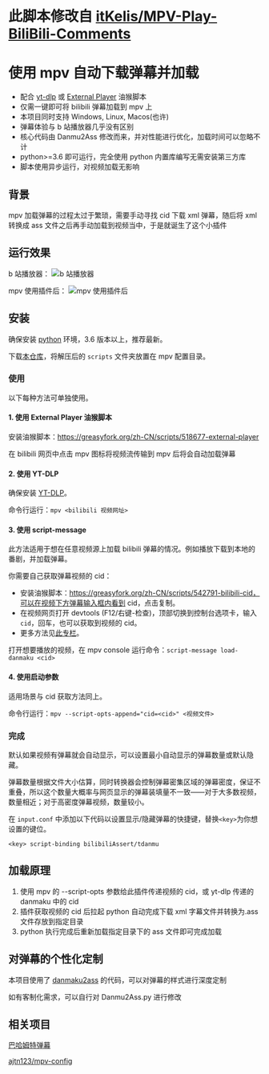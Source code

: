 # 此脚本修改自 [itKelis/MPV-Play-BiliBili-Comments](https://github.com/itKelis/MPV-Play-BiliBili-Comments)

# 使用 mpv 自动下载弹幕并加载

- 配合 [yt-dlp](https://github.com/yt-dlp/yt-dlp) 或 [External Player](https://github.com/LuckyPuppy514/external-player) 油猴脚本
- 仅需一键即可将 bilibili 弹幕加载到 mpv 上
- 本项目同时支持 Windows, Linux, Macos(也许)
- 弹幕体验与 b 站播放器几乎没有区别
- 核心代码由 Danmu2Ass 修改而来，并对性能进行优化，加载时间可以忽略不计
- python>=3.6 即可运行，完全使用 python 内置库编写无需安装第三方库
- 脚本使用异步运行，对视频加载无影响

## 背景

mpv 加载弹幕的过程太过于繁琐，需要手动寻找 cid 下载 xml 弹幕，随后将 xml 转换成 ass 文件之后再手动加载到视频当中，于是就诞生了这个小插件

## 运行效果

b 站播放器：
![b 站播放器](https://user-images.githubusercontent.com/14844805/188661589-3ace06fc-5f40-4a6e-adfb-a46c80fe01bf.png)

mpv 使用插件后：
![mpv 使用插件后](https://user-images.githubusercontent.com/14844805/188661757-ff42a04c-60a6-4ab7-8bae-2bb260980751.png)

## 安装

确保安装 [python](https://www.python.org/downloads/) 环境，3.6 版本以上，推荐最新。

下载[本仓库](https://github.com/ajtn123/MPV-Play-BiliBili-Comments/archive/refs/heads/main.zip)，将解压后的 `scripts` 文件夹放置在 mpv 配置目录。

### 使用

以下每种方法可单独使用。

#### 1. 使用 External Player 油猴脚本

安装油猴脚本：https://greasyfork.org/zh-CN/scripts/518677-external-player

在 bilibili 网页中点击 mpv 图标将视频流传输到 mpv 后将会自动加载弹幕

#### 2. 使用 YT-DLP

确保安装 [YT-DLP](https://github.com/yt-dlp/yt-dlp)。

命令行运行：`mpv <bilibili 视频网址>`

#### 3. 使用 script-message

此方法适用于想在任意视频源上加载 bilibili 弹幕的情况。例如播放下载到本地的番剧，并加载弹幕。

你需要自己获取弹幕视频的 cid：

- 安装油猴脚本：https://greasyfork.org/zh-CN/scripts/542791-bilibili-cid，可以在视频下方弹幕输入框内看到 cid，点击复制。
- 在视频网页打开 devtools (F12/右键-检查)，顶部切换到控制台选项卡，输入 `cid`，回车，也可以获取到视频的 cid。
- 更多方法见[此专栏](https://www.bilibili.com/read/cv7923601)。

打开想要播放的视频，在 mpv console 运行命令：`script-message load-danmaku <cid>`

#### 4. 使用启动参数

适用场景与 cid 获取方法同上。

命令行运行：`mpv --script-opts-append="cid=<cid>" <视频文件>`

### 完成

默认如果视频有弹幕就会自动显示，可以设置最小自动显示的弹幕数量或默认隐藏。

弹幕数量根据文件大小估算，同时转换器会控制弹幕密集区域的弹幕密度，保证不重叠，所以这个数量大概率与网页显示的弹幕装填量不一致——对于大多数视频，数量相近；对于高密度弹幕视频，数量较小。

在 `input.conf` 中添加以下代码以设置显示/隐藏弹幕的快捷键，替换`<key>`为你想设置的键位。

```
<key> script-binding bilibiliAssert/tdanmu
```

## 加载原理

1. 使用 mpv 的 --script-opts 参数给此插件传递视频的 cid，或 yt-dlp 传递的 danmaku 中的 cid
2. 插件获取视频的 cid 后拉起 python 自动完成下载 xml 字幕文件并转换为.ass 文件存放到指定目录
3. python 执行完成后重新加载指定目录下的 ass 文件即可完成加载

## 对弹幕的个性化定制

本项目使用了 [danmaku2ass](https://github.com/m13253/danmaku2ass) 的代码，可以对弹幕的样式进行深度定制

如有客制化需求，可以自行对 Danmu2Ass.py 进行修改

## 相关项目

[巴哈姆特弹幕](https://github.com/s594569321/MPV-Play-BAHA-Comments)

[ajtn123/mpv-config](https://github.com/ajtn123/mpv-config)

<!-- 原来这文档写的什么玩意😅 -->
